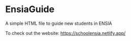 # EnsiaGuide
A simple HTML file to guide new students in ENSIA

To check out the website: https://schoolensia.netlify.app/
